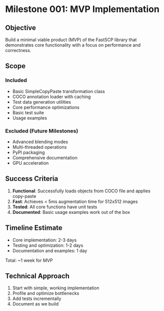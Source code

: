 # Milestone 001: MVP Implementation

## Objective

Build a minimal viable product (MVP) of the FastSCP library that demonstrates core functionality with a focus on performance and correctness.

## Scope

### Included
- Basic SimpleCopyPaste transformation class
- COCO annotation loader with caching
- Test data generation utilities
- Core performance optimizations
- Basic test suite
- Usage examples

### Excluded (Future Milestones)
- Advanced blending modes
- Multi-threaded operations
- PyPI packaging
- Comprehensive documentation
- GPU acceleration

## Success Criteria

1. **Functional**: Successfully loads objects from COCO file and applies copy-paste
2. **Fast**: Achieves < 5ms augmentation time for 512x512 images
3. **Tested**: All core functions have unit tests
4. **Documented**: Basic usage examples work out of the box

## Timeline Estimate

- Core implementation: 2-3 days
- Testing and optimization: 1-2 days
- Documentation and examples: 1 day

Total: ~1 week for MVP

## Technical Approach

1. Start with simple, working implementation
2. Profile and optimize bottlenecks
3. Add tests incrementally
4. Document as we build